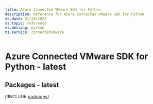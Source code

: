```yaml
---
title: Azure Connected VMware SDK for Python
description: Reference for Azure Connected VMware SDK for Python
ms.date: 01/28/2025
ms.topic: reference
ms.devlang: python
ms.service: connectedvmware
---
```

# Azure Connected VMware SDK for Python - latest
## Packages - latest
[!INCLUDE [packages](connected-vmware-index.md)]